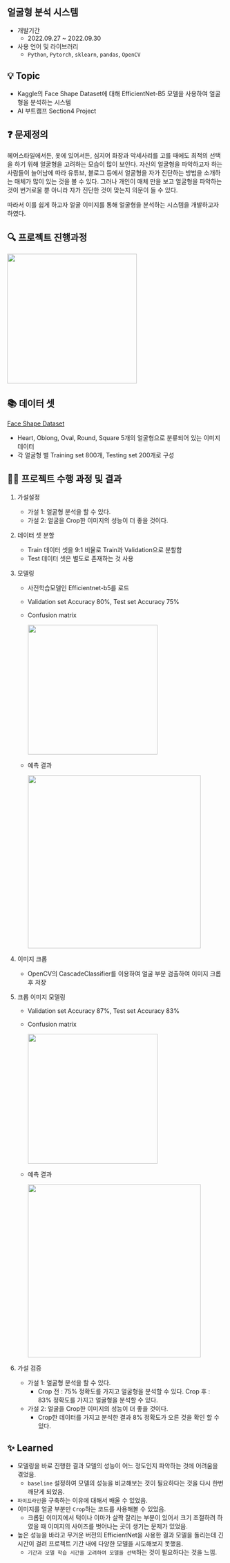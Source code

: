 ## 얼굴형 분석 시스템

- 개발기간
    - 2022.09.27 ~ 2022.09.30
- 사용 언어 및 라이브러리
    - `Python`, `Pytorch`, `sklearn`, `pandas`, `OpenCV`

## 💡 Topic

- Kaggle의 Face Shape Dataset에 대해 EfficientNet-B5 모델을 사용하여 얼굴형을 분석하는 시스템
- AI 부트캠프 Section4 Project

## ❓ 문제정의

헤어스타일에서든, 옷에 있어서든, 심지어 화장과 악세사리를 고를 때에도 최적의 선택을 하기 위해 얼굴형을 고려하는 모습이 많이 보인다. 자신의 얼굴형을 파악하고자 하는 사람들이 늘어남에 따라 유튜브, 블로그 등에서 얼굴형을 자가 진단하는 방법을 소개하는 매체가 많이 있는 것을 볼 수 있다. 그러나 개인이 매체 만을 보고 얼굴형을 파악하는 것이 번거로울 뿐 아니라 자가 진단한 것이 맞는지 의문이 들 수 있다. 

따라서 이를 쉽게 하고자 얼굴 이미지를 통해 얼굴형을 분석하는 시스템을 개발하고자 하였다.

## 🔍 프로젝트 진행과정

<img src="https://user-images.githubusercontent.com/76083173/212465637-2fd5fba7-c352-43cd-a565-d99333ccd6bd.png" height="300"/>

## 📚 데이터 셋

[Face Shape Dataset](https://www.kaggle.com/datasets/niten19/face-shape-dataset)

- Heart, Oblong, Oval, Round, Square 5개의 얼굴형으로 분류되어 있는 이미지 데이터
- 각 얼굴형 별 Training set 800개, Testing set 200개로 구성

## ✍🏻 프로젝트 수행 과정 및 결과

1. 가설설정
    - 가설 1: 얼굴형 분석을 할 수 있다.
    - 가설 2: 얼굴을 Crop한 이미지의 성능이 더 좋을 것이다.
2. 데이터 셋 분할
    - Train 데이터 셋을 9:1 비율로 Train과 Validation으로 분할함
    - Test 데이터 셋은 별도로 존재하는 것 사용
3. 모델링
    - 사전학습모델인 Efficientnet-b5를 로드
    - Validation set Accuracy 80%, Test set Accuracy 75%
    - Confusion matrix
        
        <img src="https://user-images.githubusercontent.com/76083173/212465690-f43d36db-bdc0-4724-b348-17b74cc5505b.png" height="300"/>
        
    - 예측 결과
        
        <img src="https://user-images.githubusercontent.com/76083173/212465723-c785fa51-cfc6-491c-9748-f37d9fb6eb24.png" height="400"/>
        
4. 이미지 크롭
    - OpenCV의 CascadeClassifier를 이용하여 얼굴 부분 검출하여 이미지 크롭 후 저장
5. 크롭 이미지 모델링
    - Validation set Accuracy 87%, Test set Accuracy 83%
    - Confusion matrix
        
        <img src="https://user-images.githubusercontent.com/76083173/212465750-4eb1db26-f160-4d0a-909d-95915d43d598.png" height="300"/>
        
    - 예측 결과
        
        <img src="https://user-images.githubusercontent.com/76083173/212465792-ebc3f775-17ca-4894-9dfa-3977d44623a6.png" height="400"/>
        
6. 가설 검증
    - 가설 1: 얼굴형 분석을 할 수 있다.
        - Crop 전 : 75% 정확도를 가지고 얼굴형을 분석할 수 있다.
        Crop 후 : 83% 정확도를 가지고 얼굴형을 분석할 수 있다.
    - 가설 2: 얼굴을 Crop한 이미지의 성능이 더 좋을 것이다.
        - Crop한 데이터를 가지고 분석한 결과 8% 정확도가 오른 것을 확인 할 수 있다.

## ✨ Learned

- 모델링을 바로 진행한 결과 모델의 성능이 어느 정도인지 파악하는 것에 어려움을 겪었음.
    - `baseline` 설정하여 모델의 성능을 비교해보는 것이 필요하다는 것을 다시 한번 깨닫게 되었음.
- `파이프라인`을 구축하는 이유에 대해서 배울 수 있었음.
- 이미지를 얼굴 부분만 `Crop`하는 코드를 사용해볼 수 있었음.
    - 크롭된 이미지에서 턱이나 이마가 살짝 잘리는 부분이 있어서 크기 조절하려 하였을 때 이미지의 사이즈를 벗어나는 곳이 생기는 문제가 있었음.
- 높은 성능을 바라고 무거운 버전의 EfficientNet을 사용한 결과 모델을 돌리는데 긴 시간이 걸려 프로젝트 기간 내에 다양한 모델을 시도해보지 못했음.
    - `기간과 모델 학습 시간을 고려하여 모델을 선택`하는 것이 필요하다는 것을 느낌.
